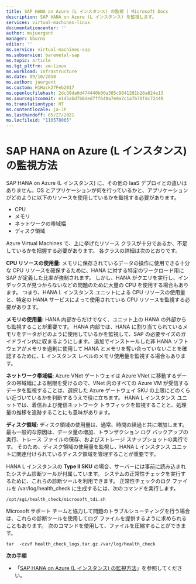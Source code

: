 ```yaml
---
title: SAP HANA on Azure (L インスタンス) の監視 | Microsoft Docs
description: SAP HANA on Azure (L インスタンス) を監視します。
services: virtual-machines-linux
documentationcenter: ''
author: msjuergent
manager: bburns
editor: ''
ms.service: virtual-machines-sap
ms.subservice: baremetal-sap
ms.topic: article
ms.tgt_pltfrm: vm-linux
ms.workload: infrastructure
ms.date: 09/10/2018
ms.author: juergent
ms.custom: H1Hack27Feb2017
ms.openlocfilehash: 2dc38da0d474440b00a385c9841281b26a824e13
ms.sourcegitcommit: e1d5abd7b8ded7ff649a7e9a2c1a7b70fdc72440
ms.translationtype: HT
ms.contentlocale: ja-JP
ms.lasthandoff: 05/27/2021
ms.locfileid: "110578065"
---
```

# <a name="how-to-monitor-sap-hana-large-instances-on-azure"></a>SAP HANA on Azure (L インスタンス) の監視方法

SAP HANA on Azure (L インスタンス) に、その他の IaaS デプロイとの違いはありません。OS とアプリケーションが何を行っているかと、アプリケーションがどのように以下のリソースを使用しているかを監視する必要があります。

- CPU
- メモリ
- ネットワークの帯域幅
- ディスク領域

Azure Virtual Machines で、上に挙げたリソース クラスが十分であるか、不足しているかを把握する必要があります。 各クラスの詳細は次のとおりです。

**CPU リソースの使用量:** メモリに保存されているデータの操作に使用できる十分な CPU リソースを確保するために、HANA に対する特定のワークロード用に SAP が定義した比率が強制されます。 しかし、HANA がクエリを実行し、インデックスが見つからないなどの問題のために大量の CPU を使用する場合もあります。 つまり、HANA L インスタンス ユニットによる CPU リソースの使用量と、特定の HANA サービスによって使用されている CPU リソースを監視する必要があります。

**メモリの使用量:** HANA 内部からだけでなく、ユニット上の HANA の外部からも監視することが重要です。 HANA 内部では、HANA に割り当てられているメモリをデータがどのように使用しているかを監視して、SAP の必要サイズのガイドライン内に収まるようにします。 追加でインストールした非 HANA ソフトウェアがメモリを過剰に使用して HANA とメモリを奪い合っていないことを確認するために、L インスタンス レベルのメモリ使用量を監視する場合もあります。

**ネットワーク帯域幅:** Azure VNet ゲートウェイは Azure VNet に移動するデータの帯域幅による制限を受けるので、VNet 内のすべての Azure VM が受信するデータを監視することは、選択した Azure ゲートウェイ SKU の上限にどのくらい近づいているかを判断するうえで役に立ちます。 HANA L インスタンス ユニットでは、着信および発信ネットワーク トラフィックを監視することと、処理量の推移を追跡することにも意味があります。

**ディスク領域:** ディスク領域の使用量は、通常、時間の経過と共に増加します。 最も一般的な原因は、データ量の増加、トランザクション ログ バックアップの実行、トレース ファイルの保存、およびストレージ スナップショットの実行です。 そのため、ディスク領域の使用量を監視し、HANA L インスタンス ユニットに関連付けられているディスク領域を管理することが重要です。

HANA L インスタンスの **Type II SKU** の場合、サーバーには事前に読み込まれたシステム診断ツールが付属しています。 システムの正常性チェックを実行するために、これらの診断ツールを利用できます。 正常性チェックのログ ファイルを /var/log/health_check に生成するには、次のコマンドを実行します。
```
/opt/sgi/health_check/microsoft_tdi.sh
```
Microsoft サポート チームと協力して問題のトラブルシューティングを行う場合は、これらの診断ツールを使用してログ ファイルを提供するように求められることもあります。 次のコマンドを使用して、ファイルを圧縮することができます。
```
tar  -czvf health_check_logs.tar.gz /var/log/health_check
```

**次の手順**

- 「[SAP HANA on Azure (L インスタンス) の監視方法](./hana-monitor-troubleshoot.md)」を参照してください。
